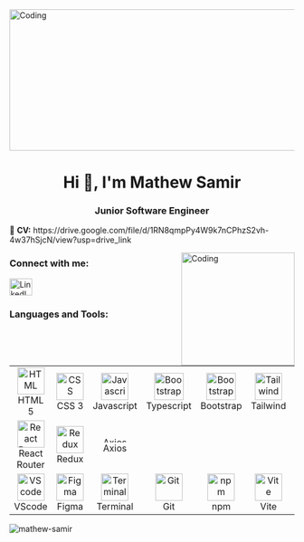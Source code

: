 <!DOCTYPE html>
<html lang="en">
<head>
  <meta charset="UTF-8">
  <meta name="viewport" content="width=device-width, initial-scale=1.0">
  <meta http-equiv="X-UA-Compatible" content="ie=edge">
  
  
  
  <link rel="icon" href="/path-to-your-favicon/favicon.ico" />

</head>
<body>

  <img src="https://media.geeksforgeeks.org/wp-content/uploads/20231205165904/web-development-image.webp" width="830" height="250" align="center" alt="Coding" />

  <h1 align="center">Hi 👋, I'm Mathew Samir</h1> 
  <h3 align="center">Junior Software Engineer</h3>

  
  <p>📄 <b>CV:</b> 
    https://drive.google.com/file/d/1RN8qmpPy4W9k7nCPhzS2vh-4w37hSjcN/view?usp=drive_link
  </p>

  <img src="https://www.optimalvirtualemployee.com/wp-content/uploads/2023/01/front-end-development.gif" width="200" align="right" alt="Coding" />

  <h3 align="left">Connect with me:</h3>
  <p align="left"> 
    <a href="https://www.linkedin.com/in/mathew-samir/" target="blank">
      <img align="center" src="https://raw.githubusercontent.com/rahuldkjain/github-profile-readme-generator/master/src/images/icons/Social/linked-in-alt.svg" alt="LinkedIn" height="30" width="40" />
    </a> 
  </p>

  <h3>Languages and Tools:</h3>

  <table>
    <tr>
      <td align="center" width="96">
        <a href="#">
          <img src="https://upload.wikimedia.org/wikipedia/commons/6/61/HTML5_logo_and_wordmark.svg" width="48" height="48" alt="HTML" />
        </a>
        <br>HTML 5
      </td>
      <td align="center" width="96">
        <a href="#">
          <img src="https://upload.wikimedia.org/wikipedia/commons/d/d5/CSS3_logo_and_wordmark.svg" width="48" height="48" alt="CSS" />
        </a>
        <br>CSS 3
      </td>
      <td align="center" width="96">
        <a href="#">
          <img src="https://upload.wikimedia.org/wikipedia/commons/9/99/Unofficial_JavaScript_logo_2.svg" width="48" height="48" alt="Javascript" />
        </a>
        <br>Javascript
      </td>
      <td align="center" width="96">
        <a href="#">
          <img src="https://www.svgrepo.com/show/354478/typescript-icon.svg" width="52" height="48" alt="Bootstrap" />
        </a>
        <br>Typescript
      </td>
      <td align="center" width="96">
        <a href="#">
          <img src="https://upload.wikimedia.org/wikipedia/commons/b/b2/Bootstrap_logo.svg" width="52" height="48" alt="Bootstrap" />
        </a>
        <br>Bootstrap
      </td>
     <td align="center" width="96">
        <a href="#">
          <img src="https://upload.wikimedia.org/wikipedia/commons/d/d5/Tailwind_CSS_Logo.svg" width="48" height="48" alt="Tailwind" />
        </a>
        <br>Tailwind
      </td>
      <td align="center" width="96">
        <a href="#">
          <img src="https://www.vectorlogo.zone/logos/reactjs/reactjs-icon.svg" width="48" height="48" alt="ReactJS" />
        </a>
        <br>ReactJS
      </td>
      <td align="center" width="96">
        <a href="#">
          <img src="https://www.svgrepo.com/show/354048/material-ui.svg" width="48" height="48" alt="Redux" />
        </a>
        <br>MUI
      </td>
      <td align="center" width="96">
        <a href="#">
          <img src="https://upload.wikimedia.org/wikipedia/commons/d/d1/Axios_%28computer_library%29_logo.svg" width="68" height="10" alt="Axios" />
        </a>
        <br>Axios
      </td>
    </tr>
        <tr>
      <td align="center" width="96">
        <a href="#">
          <img src="https://www.svgrepo.com/show/354262/react-router.svg" width="48" height="48" alt="React Router" />
        </a>
        <br>React Router
      </td>
      <td align="center" width="96">
        <a href="#">
          <img src="https://cdn.worldvectorlogo.com/logos/redux.svg" width="48" height="48" alt="Redux" />
        </a>
        <br>Redux
      </td>
      <td align="center" width="96">
        <a href="#">
          <img src="https://upload.wikimedia.org/wikipedia/commons/d/d1/Axios_%28computer_library%29_logo.svg" width="68" height="10" alt="Axios" />
        </a>
        <br>Axios
      </td>
    </tr>
      <td align="center" width="96">
        <a href="#">
          <img src="https://upload.wikimedia.org/wikipedia/commons/9/9a/Visual_Studio_Code_1.35_icon.svg" width="48" height="48" alt="VScode" />
        </a>
        <br>VScode
      </td>
      <td align="center" width="96">
        <a href="#">
          <img src="https://upload.wikimedia.org/wikipedia/commons/3/33/Figma-logo.svg" width="48" height="48" alt="Figma" />
        </a>
        <br>Figma
      </td>
      <td align="center" width="96">
        <a href="#">
          <img src="https://cdn.worldvectorlogo.com/logos/terminal-1.svg" width="48" height="48" alt="Terminal" />
        </a>
        <br>Terminal
      </td>
      <td align="center" width="96">
        <a href="#">
          <img src="https://upload.wikimedia.org/wikipedia/commons/e/e0/Git-logo.svg" width="48" height="48" alt="Git" />
        </a>
        <br>Git
      </td>
      <td align="center" width="96">
        <a href="#">
          <img src="https://upload.wikimedia.org/wikipedia/commons/d/db/Npm-logo.svg" width="48" height="48" alt="npm" />
        </a>
        <br>npm
      </td>
      <td align="center" width="96">
        <a href="#">
          <img src="https://www.svgrepo.com/show/374167/vite.svg" width="48" height="48" alt="Vite" />
        </a>
        <br>Vite
      </td>
      <td align="center" width="96">
        <a href="#">
          <img src="https://www.svgrepo.com/show/353735/firebase.svg" width="48" height="48" alt="Vite" />
        </a>
        <br>Firebase
      </td>
    </tr>
  </table>

  <p><img align="center" src="https://github-readme-streak-stats.herokuapp.com/?user=mathew-samir&" alt="mathew-samir" /></p>

</body>
</html>

